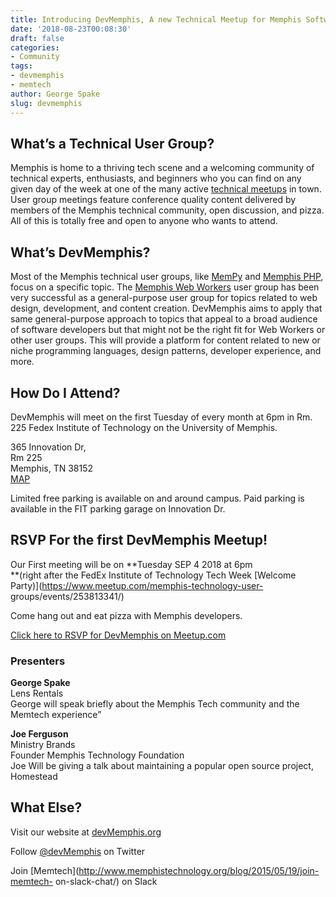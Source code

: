```yaml
---
title: Introducing DevMemphis, A new Technical Meetup for Memphis Software Developers
date: '2018-08-23T00:08:30'
draft: false
categories:
- Community
tags:
- devmemphis
- memtech
author: George Spake
slug: devmemphis
---
```


## What’s a Technical User Group?

Memphis is home to a thriving tech scene and a welcoming community of
technical experts, enthusiasts, and beginners who you can find on any given
day of the week at one of the many active [technical
meetups](https://www.meetup.com/memphis-technology-user-groups/) in town.
User group meetings feature conference quality content delivered by members of
the Memphis technical community, open discussion, and pizza. All of this is
totally free and open to anyone who wants to attend.

## What’s DevMemphis?

Most of the Memphis technical user groups, like [MemPy](http://www.mempy.org/)
and [Memphis PHP](https://www.meetup.com/Memphis-PHP-Meetup/), focus on a
specific topic. The [Memphis Web Workers](http://memphiswebworkers.com/) user
group  has been very successful as a general-purpose user group for topics
related to web design, development, and content creation. DevMemphis aims to
apply that same general-purpose approach to topics that appeal to a broad
audience of software developers but that might not be the right fit for Web
Workers or other user groups. This will provide a platform for content related
to new or niche programming languages, design patterns, developer experience,
and more.

## How Do I Attend?

DevMemphis will meet on the first Tuesday of every month at 6pm in Rm. 225
Fedex Institute of Technology on the University of Memphis.

365 Innovation Dr,  
Rm 225  
Memphis, TN 38152  
[MAP](https://goo.gl/maps/qmCYK4PLPGL2)

Limited free parking is available on and around campus. Paid parking is
available in the FIT parking garage on Innovation Dr.

## RSVP For the first DevMemphis Meetup!

Our First meeting will be on **Tuesday SEP 4 2018 at 6pm  
**(right after the FedEx Institute of Technology Tech Week [Welcome
Party)](https://www.meetup.com/memphis-technology-user-
groups/events/253813341/)

Come hang out and eat pizza with Memphis developers.

[Click here to RSVP for DevMemphis on Meetup.com](https://www.meetup.com/)

### Presenters

**George Spake**  
Lens Rentals  
George will speak briefly about the Memphis Tech community and the Memtech
experience”

**Joe Ferguson**  
Ministry Brands  
Founder Memphis Technology Foundation  
Joe Will be giving a talk about maintaining a popular open source project,
Homestead

## What Else?

Visit our website at [devMemphis.org](http://devmemphis.org)

Follow [@devMemphis](http://twitter.com/devmemphis) on Twitter

Join [Memtech](http://www.memphistechnology.org/blog/2015/05/19/join-memtech-
on-slack-chat/) on Slack
